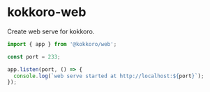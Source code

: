 # kokkoro-web

Create web serve for kokkoro.

```typescript
import { app } from '@kokkoro/web';

const port = 233;

app.listen(port, () => {
  console.log(`web serve started at http://localhost:${port}`);
});
```
